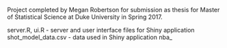 Project completed by Megan Robertson for submission as thesis for Master of Statistical Science at Duke University in Spring 2017.

server.R, ui.R - server and user interface files for Shiny application
shot_model_data.csv - data used in Shiny application
nba_

